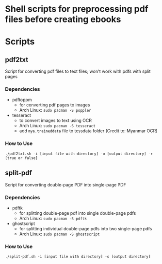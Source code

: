 # Shell scripts for preprocessing pdf files before creating ebooks

# Scripts

## pdf2txt

Script for converting pdf files to text files; won't work with pdfs with split pages

### Dependencies

- pdftoppm
  - for converting pdf pages to images
  - Arch Linux: `sudo pacman -S poppler`
- tesseract
  - to convert images to text using OCR
  - Arch Linux: `sudo pacman -S tesseract`
  - add `mya.traineddata` file to tessdata folder (Credit to: Myanmar OCR)

### How to Use

`./pdf2txt.sh -i [input file with directory] -o [output directory] -r [true or false]`

## split-pdf

Script for converting double-page PDF into single-page PDF

### Dependencies

- pdftk
  - for splitting double-page pdf into single double-page pdfs
  - Arch Linux: `sudo pacman -S pdftk`
- ghostscript
  - for splitting individual double-page pdfs into two single-page pdfs
  - Arch Linux: `sudo pacman -S ghostscript`

### How to Use

`./split-pdf.sh -i [input file with directory] -o [output directory]`
